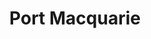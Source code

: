 ---
title: "Port Macquarie"
hashtag: port-macquarie
borders:
  - Pacific Ocean
nearby:
  - Laurieton
subdivision-of:
  - New South Wales
tags:
  - City
  - New South Wales
  - Australia
---